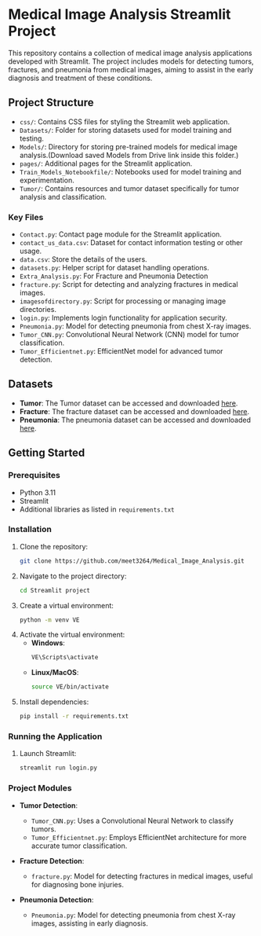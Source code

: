 # Medical Image Analysis Streamlit Project

This repository contains a collection of medical image analysis applications developed with Streamlit. The project includes models for detecting tumors, fractures, and pneumonia from medical images, aiming to assist in the early diagnosis and treatment of these conditions.

## Project Structure

- `css/`: Contains CSS files for styling the Streamlit web application.
- `Datasets/`: Folder for storing datasets used for model training and testing.
- `Models/`: Directory for storing pre-trained models for medical image analysis.(Download saved Models from Drive link inside this folder.)
- `pages/`: Additional pages for the Streamlit application.
- `Train_Models_Notebookfile/`: Notebooks used for model training and experimentation.
- `Tumor/`: Contains resources and tumor dataset specifically for tumor analysis and classification.

### Key Files

- `Contact.py`: Contact page module for the Streamlit application.
- `contact_us_data.csv`: Dataset for contact information testing or other usage.
- `data.csv`: Store the details of the users.
- `datasets.py`: Helper script for dataset handling operations.
- `Extra_Analysis.py`: For Fracture and Pneumonia Detection
- `fracture.py`: Script for detecting and analyzing fractures in medical images.
- `imagesofdirectory.py`: Script for processing or managing image directories.
- `login.py`: Implements login functionality for application security.
- `Pneumonia.py`: Model for detecting pneumonia from chest X-ray images.
- `Tumor_CNN.py`: Convolutional Neural Network (CNN) model for tumor classification.
- `Tumor_Efficientnet.py`: EfficientNet model for advanced tumor detection.

## Datasets

- **Tumor**: The Tumor dataset can be accessed and downloaded [here](https://drive.google.com/drive/folders/1AFRg1WKQC8QmA8y65oZz0jWDREpIar6Y?usp=sharing).
- **Fracture**: The fracture dataset can be accessed and downloaded [here](https://drive.google.com/drive/folders/1-BXIftfH2ChhtsdAWeqtFMiy9BdpgFcc?usp=drive_link).
- **Pneumonia**: The pneumonia dataset can be accessed and downloaded [here](https://drive.google.com/drive/folders/1-3ipAqlXQAIGvyvP7STqjZtDfHgsilRB?usp=drive_link).

## Getting Started

### Prerequisites

- Python 3.11
- Streamlit
- Additional libraries as listed in `requirements.txt`

### Installation

1. Clone the repository:
    ```bash
    git clone https://github.com/meet3264/Medical_Image_Analysis.git
    ```
2. Navigate to the project directory:
    ```bash
    cd Streamlit project
    ```
3. Create a virtual environment:
    ```bash
    python -m venv VE
    ```
4. Activate the virtual environment:
    - **Windows**:
        ```bash
        VE\Scripts\activate
        ```
    - **Linux/MacOS**:
        ```bash
        source VE/bin/activate
        ```
5. Install dependencies:
    ```bash
    pip install -r requirements.txt
    ```

### Running the Application

1. Launch Streamlit:
    ```bash
    streamlit run login.py
    ```

### Project Modules

- **Tumor Detection**:
  - `Tumor_CNN.py`: Uses a Convolutional Neural Network to classify tumors.
  - `Tumor_Efficientnet.py`: Employs EfficientNet architecture for more accurate tumor classification.

- **Fracture Detection**: 
  - `fracture.py`: Model for detecting fractures in medical images, useful for diagnosing bone injuries.

- **Pneumonia Detection**: 
  - `Pneumonia.py`: Model for detecting pneumonia from chest X-ray images, assisting in early diagnosis.


